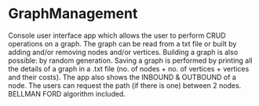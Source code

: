 # GraphManagement
 
Console user interface app which allows the user to perform CRUD operations on a graph. 
The graph can be read from a txt file or built by adding and/or removing nodes and/or vertices. Building a graph is also possible: by random generation. Saving a graph is performed by printing all the details of a graph in a .txt file (no. of nodes + no. of vertices + vertices and their costs).
The app also shows the INBOUND & OUTBOUND of a node.
The users can request the path (if there is one) between 2 nodes.
BELLMAN FORD algorithm included.

